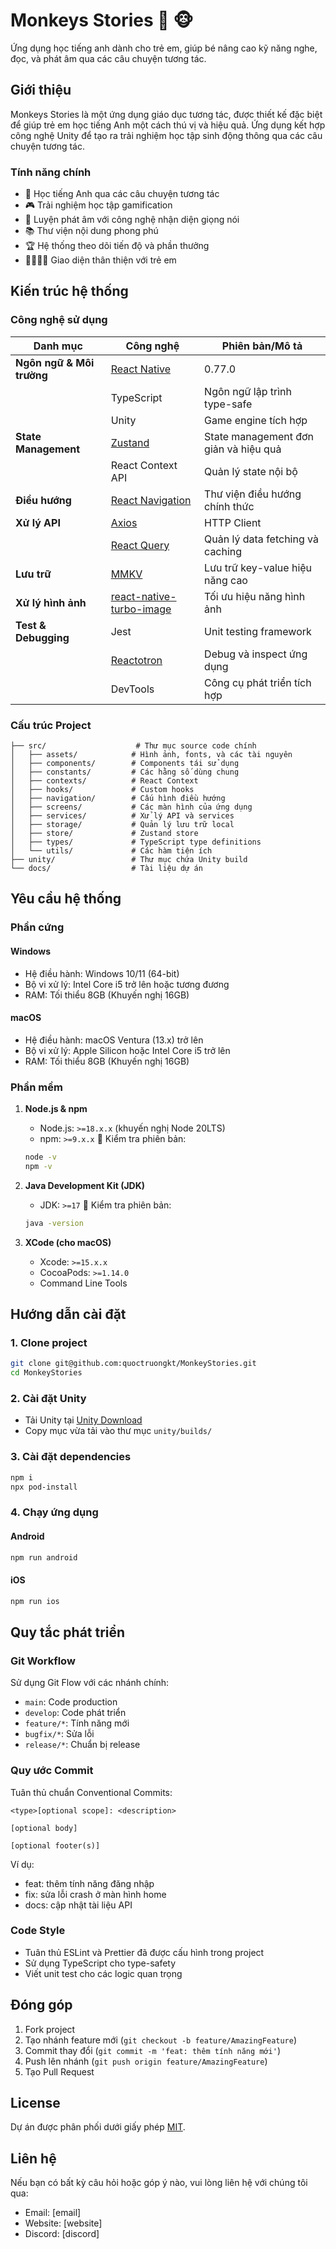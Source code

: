 # Monkeys Stories 📖 🐵

Ứng dụng học tiếng anh dành cho trẻ em, giúp bé nâng cao kỹ năng nghe, đọc, và phát âm qua các câu chuyện tương tác.

## Giới thiệu

Monkeys Stories là một ứng dụng giáo dục tương tác, được thiết kế đặc biệt để giúp trẻ em học tiếng Anh một cách thú vị và hiệu quả. Ứng dụng kết hợp công nghệ Unity để tạo ra trải nghiệm học tập sinh động thông qua các câu chuyện tương tác.

### Tính năng chính

- 🎯 Học tiếng Anh qua các câu chuyện tương tác
- 🎮 Trải nghiệm học tập gamification
- 🎤 Luyện phát âm với công nghệ nhận diện giọng nói
- 📚 Thư viện nội dung phong phú
- 🏆 Hệ thống theo dõi tiến độ và phần thưởng
- 👨‍👩‍👧‍👦 Giao diện thân thiện với trẻ em

## Kiến trúc hệ thống

### Công nghệ sử dụng

| Danh mục | Công nghệ | Phiên bản/Mô tả |
|----------|-----------|------------------|
| **Ngôn ngữ & Môi trường** | [React Native](https://reactnative.dev/docs/0.77/environment-setup) | 0.77.0 |
| | TypeScript | Ngôn ngữ lập trình type-safe |
| | Unity | Game engine tích hợp |
| **State Management** | [Zustand](https://zustand.docs.pmnd.rs/getting-started/introduction) | State management đơn giản và hiệu quả |
| | React Context API | Quản lý state nội bộ |
| **Điều hướng** | [React Navigation](https://reactnavigation.org/docs/getting-started) | Thư viện điều hướng chính thức |
| **Xử lý API** | [Axios](https://axios-http.com/docs/intro) | HTTP Client |
| | [React Query](https://tanstack.com/query/v5/docs/framework/react/overview) | Quản lý data fetching và caching |
| **Lưu trữ** | [MMKV](https://github.com/Tencent/MMKV) | Lưu trữ key-value hiệu năng cao |
| **Xử lý hình ảnh** | [react-native-turbo-image](https://github.com/duguyihou/react-native-turbo-image) | Tối ưu hiệu năng hình ảnh |
| **Test & Debugging** | Jest | Unit testing framework |
| | [Reactotron](https://docs.infinite.red/reactotron/) | Debug và inspect ứng dụng |
| | DevTools | Công cụ phát triển tích hợp |

### Cấu trúc Project

```
├── src/                    # Thư mục source code chính
│   ├── assets/            # Hình ảnh, fonts, và các tài nguyên
│   ├── components/        # Components tái sử dụng
│   ├── constants/         # Các hằng số dùng chung
│   ├── contexts/          # React Context
│   ├── hooks/             # Custom hooks
│   ├── navigation/        # Cấu hình điều hướng
│   ├── screens/           # Các màn hình của ứng dụng
│   ├── services/          # Xử lý API và services
│   ├── storage/           # Quản lý lưu trữ local
│   ├── store/             # Zustand store
│   ├── types/             # TypeScript type definitions
│   └── utils/             # Các hàm tiện ích
├── unity/                 # Thư mục chứa Unity build
└── docs/                  # Tài liệu dự án
```

## Yêu cầu hệ thống

### Phần cứng

#### Windows

- Hệ điều hành: Windows 10/11 (64-bit)
- Bộ vi xử lý: Intel Core i5 trở lên hoặc tương đương
- RAM: Tối thiểu 8GB (Khuyến nghị 16GB)

#### macOS

- Hệ điều hành: macOS Ventura (13.x) trở lên
- Bộ vi xử lý: Apple Silicon hoặc Intel Core i5 trở lên
- RAM: Tối thiểu 8GB (Khuyến nghị 16GB)

### Phần mềm

1. **Node.js & npm**

   - Node.js: `>=18.x.x` (khuyến nghị Node 20LTS)
   - npm: `>=9.x.x`
     📌 Kiểm tra phiên bản:

   ```sh
   node -v
   npm -v
   ```

2. **Java Development Kit (JDK)**

   - JDK: `>=17`
     📌 Kiểm tra phiên bản:

   ```sh
   java -version
   ```

3. **XCode (cho macOS)**
   - Xcode: `>=15.x.x`
   - CocoaPods: `>=1.14.0`
   - Command Line Tools

## Hướng dẫn cài đặt

### 1. Clone project

```sh
git clone git@github.com:quoctruongkt/MonkeyStories.git
cd MonkeyStories
```

### 2. Cài đặt Unity

- Tải Unity tại [Unity Download](https://unity.com/download)
- Copy mục vừa tải vào thư mục `unity/builds/`

### 3. Cài đặt dependencies

```sh
npm i
npx pod-install
```

### 4. Chạy ứng dụng

#### Android

```sh
npm run android
```

#### iOS

```sh
npm run ios
```

## Quy tắc phát triển

### Git Workflow

Sử dụng Git Flow với các nhánh chính:

- `main`: Code production
- `develop`: Code phát triển
- `feature/*`: Tính năng mới
- `bugfix/*`: Sửa lỗi
- `release/*`: Chuẩn bị release

### Quy ước Commit

Tuân thủ chuẩn Conventional Commits:

```
<type>[optional scope]: <description>

[optional body]

[optional footer(s)]
```

Ví dụ:

- feat: thêm tính năng đăng nhập
- fix: sửa lỗi crash ở màn hình home
- docs: cập nhật tài liệu API

### Code Style

- Tuân thủ ESLint và Prettier đã được cấu hình trong project
- Sử dụng TypeScript cho type-safety
- Viết unit test cho các logic quan trọng

## Đóng góp

1. Fork project
2. Tạo nhánh feature mới (`git checkout -b feature/AmazingFeature`)
3. Commit thay đổi (`git commit -m 'feat: thêm tính năng mới'`)
4. Push lên nhánh (`git push origin feature/AmazingFeature`)
5. Tạo Pull Request

## License

Dự án được phân phối dưới giấy phép [MIT](LICENSE).

## Liên hệ

Nếu bạn có bất kỳ câu hỏi hoặc góp ý nào, vui lòng liên hệ với chúng tôi qua:

- Email: [email]
- Website: [website]
- Discord: [discord]
